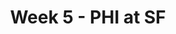 ---
layout: game
title: Week 5 - PHI at SF
season: 2010
game_id: 2010_05_PHI_SF
away_team: PHI
home_team: SF
---